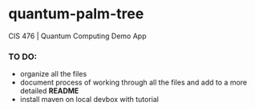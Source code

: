 # quantum-palm-tree
CIS 476 | Quantum Computing Demo App


### TO DO:
- organize all the files
- document process of working through all the files and add to a more detailed __README__
- install maven on local devbox with tutorial

